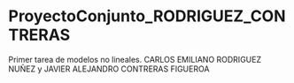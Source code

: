 # ProyectoConjunto_RODRIGUEZ_CONTRERAS
Primer tarea de modelos no lineales. CARLOS EMILIANO RODRIGUEZ NUÑEZ y JAVIER ALEJANDRO CONTRERAS FIGUEROA
